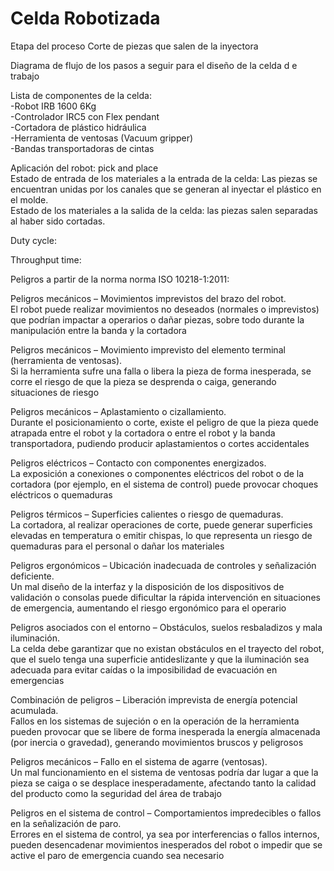 # Celda Robotizada

Etapa del proceso
Corte de piezas que salen de la inyectora

Diagrama de flujo de los pasos a seguir para el diseño de la celda d e trabajo

Lista de componentes de la celda:<br/>
-Robot IRB 1600 6Kg<br/>
-Controlador IRC5 con Flex pendant<br/>
-Cortadora de plástico hidráulica<br/>
-Herramienta de ventosas  (Vacuum gripper)<br/>
-Bandas transportadoras de cintas<br/>

Aplicación del robot: pick and place<br/>
Estado de entrada de los materiales a la entrada de la celda: Las piezas se encuentran unidas por los canales que se generan al inyectar el plástico en el molde.<br/>
Estado de los materiales a la salida de la celda: las piezas salen separadas al haber sido cortadas.<br/>

Duty cycle:

Throughput time:


Peligros a partir de la norma  norma ISO 10218-1:2011:<br/>

Peligros mecánicos – Movimientos imprevistos del brazo del robot.<br/>
El robot puede realizar movimientos no deseados (normales o imprevistos) que podrían impactar a operarios o dañar piezas, sobre todo durante la manipulación entre la banda y la cortadora 

Peligros mecánicos – Movimiento imprevisto del elemento terminal (herramienta de ventosas).<br/>
Si la herramienta sufre una falla o libera la pieza de forma inesperada, se corre el riesgo de que la pieza se desprenda o caiga, generando situaciones de riesgo 

Peligros mecánicos – Aplastamiento o cizallamiento.<br/>
Durante el posicionamiento o corte, existe el peligro de que la pieza quede atrapada entre el robot y la cortadora o entre el robot y la banda transportadora, pudiendo producir aplastamientos o cortes accidentales 

Peligros eléctricos – Contacto con componentes energizados.<br/>
La exposición a conexiones o componentes eléctricos del robot o de la cortadora (por ejemplo, en el sistema de control) puede provocar choques eléctricos o quemaduras 

Peligros térmicos – Superficies calientes o riesgo de quemaduras.<br/>
La cortadora, al realizar operaciones de corte, puede generar superficies elevadas en temperatura o emitir chispas, lo que representa un riesgo de quemaduras para el personal o dañar los materiales 

Peligros ergonómicos – Ubicación inadecuada de controles y señalización deficiente.<br/>
Un mal diseño de la interfaz y la disposición de los dispositivos de validación o consolas puede dificultar la rápida intervención en situaciones de emergencia, aumentando el riesgo ergonómico para el operario 

Peligros asociados con el entorno – Obstáculos, suelos resbaladizos y mala iluminación.<br/>
La celda debe garantizar que no existan obstáculos en el trayecto del robot, que el suelo tenga una superficie antideslizante y que la iluminación sea adecuada para evitar caídas o la imposibilidad de evacuación en emergencias 

Combinación de peligros – Liberación imprevista de energía potencial acumulada.<br/>
Fallos en los sistemas de sujeción o en la operación de la herramienta pueden provocar que se libere de forma inesperada la energía almacenada (por inercia o gravedad), generando movimientos bruscos y peligrosos 

Peligros mecánicos – Fallo en el sistema de agarre (ventosas).<br/>
Un mal funcionamiento en el sistema de ventosas podría dar lugar a que la pieza se caiga o se desplace inesperadamente, afectando tanto la calidad del producto como la seguridad del área de trabajo 

Peligros en el sistema de control – Comportamientos impredecibles o fallos en la señalización de paro.<br/>
Errores en el sistema de control, ya sea por interferencias o fallos internos, pueden desencadenar movimientos inesperados del robot o impedir que se active el paro de emergencia cuando sea necesario 
